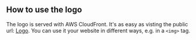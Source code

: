 ## How to use the logo
The logo is served with AWS CloudFront. It's as easy as visting the public url: [Logo](https://d3uug9v35qw8k4.cloudfront.net/logo.webp). You can use it your website in different ways, e.g. in a `<img>` tag.